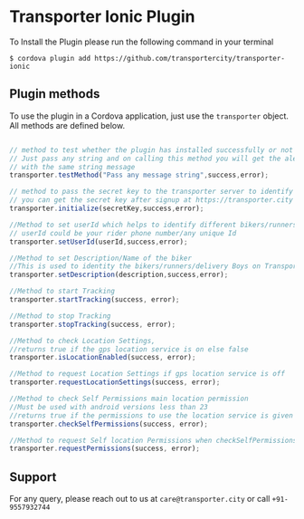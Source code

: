 # Transporter Ionic Plugin #

To Install the Plugin please run the following command in your terminal

```
$ cordova plugin add https://github.com/transportercity/transporter-ionic

```

## Plugin methods
To use the plugin in a Cordova application, just use the `transporter` object. 
All methods are defined below.

```js

// method to test whether the plugin has installed successfully or not
// Just pass any string and on calling this method you will get the alert
// with the same string message
transporter.testMethod("Pass any message string",success,error);

// method to pass the secret key to the transporter server to identify the user
// you can get the secret key after signup at https://transporter.city
transporter.initialize(secretKey,success,error);

//Method to set userId which helps to identify different bikers/runners/delivery Boys of the same user
// userId could be your rider phone number/any unique Id
transporter.setUserId(userId,success,error);

//Method to set Description/Name of the biker
//This is used to identity the bikers/runners/delivery Boys on Transporter Dashboard
transporter.setDescription(description,success,error);

//Method to start Tracking
transporter.startTracking(success, error);

//Method to stop Tracking
transporter.stopTracking(success, error);

//Method to check Location Settings, 
//returns true if the gps location service is on else false
transporter.isLocationEnabled(success, error);

//Method to request Location Settings if gps location service is off
transporter.requestLocationSettings(success, error);

//Method to check Self Permissions main location permission
//Must be used with android versions less than 23
//returns true if the permissions to use the location service is given else false 
transporter.checkSelfPermissions(success, error);

//Method to request Self location Permissions when checkSelfPermissions returns false
transporter.requestPermissions(success, error);

```

## Support
For any query, please reach out to us at `care@transporter.city` or call `+91-9557932744`
